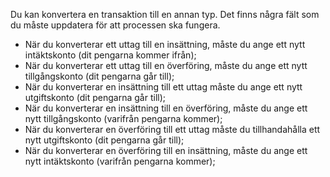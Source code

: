 Du kan konvertera en transaktion till en annan typ. Det finns några fält som du måste uppdatera för att processen ska fungera.

* När du konverterar ett uttag till en insättning, måste du ange ett nytt intäktskonto (dit pengarna kommer ifrån);
* När du konverterar ett uttag till en överföring, måste du ange ett nytt tillgångskonto (dit pengarna går till);
* När du konverterar en insättning till ett uttag måste du ange ett nytt utgiftskonto (dit pengarna går till);
* När du konverterar en insättning till en överföring, måste du ange ett nytt tillgångskonto (varifrån pengarna kommer);
* När du konverterar en överföring till ett uttag måste du tillhandahålla ett nytt utgiftskonto (dit pengarna går till);
* När du konverterar en överföring till en insättning, måste du ange ett nytt intäktskonto (varifrån pengarna kommer);